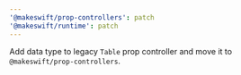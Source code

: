 ```yaml
---
'@makeswift/prop-controllers': patch
'@makeswift/runtime': patch
---
```


Add data type to legacy `Table` prop controller and move it to `@makeswift/prop-controllers`.
